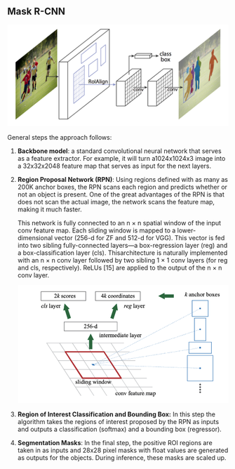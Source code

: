 ## Mask R-CNN



![maskrcnn](./res/maskrcnn.png)

General steps the approach follows:

1. **Backbone model**: a standard convolutional neural network that serves as a feature extractor. For example, it will turn a1024x1024x3 image into a 32x32x2048 feature map that serves as input for the next layers.

2. **Region Proposal Network (RPN)**: Using regions defined with as many as 200K anchor boxes, the RPN scans each region and predicts whether or not an object is present. One of the great advantages of the RPN is that does not scan the actual image, the network scans the feature map, making it much faster.

   

   This network is fully connected to an n × n spatial window of the input conv feature map. Each sliding window is mapped to a lower-dimensional vector (256-d for ZF and 512-d for VGG). This vector is fed into two sibling fully-connected layers—a box-regression layer (reg)
   and a box-classification layer (cls). Thisarchitecture is naturally implemented with an n × n conv layer followed by two sibling 1 × 1 conv layers (for reg and cls, respectively). ReLUs [15] are applied to the output of the n × n conv layer.

   ![faster rcnn](./res/faster_rcnn.png)

3. **Region of Interest Classification and Bounding Box:** In this step the algorithm takes the regions of interest proposed by the RPN as inputs and outputs a classification (softmax) and a bounding box (regressor).

4. **Segmentation Masks**: In the final step, the positive ROI regions are taken in as inputs and 28x28 pixel masks with float values are generated as outputs for the objects. During inference, these masks are scaled up.